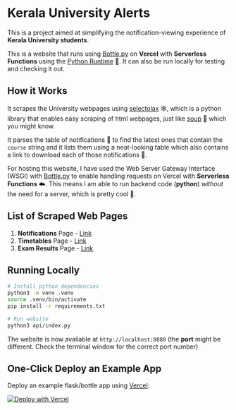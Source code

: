 # Kerala University Alerts

This is a project aimed at simplifying the notification-viewing experience of **Kerala University students**.

This is a website that runs using [Bottle.py](https://github.com/bottlepy/bottle) on **Vercel** with **Serverless Functions** using the [Python Runtime](https://vercel.com/docs/concepts/functions/serverless-functions/runtimes/python) 🐍. It can also be run locally for testing and checking it out.

## How it Works

It scrapes the University webpages using [selectolax](https://github.com/rushter/selectolax) 🕸️, which is a python library that enables easy scraping of html webpages, just like [soup](https://pypi.org/project/beautifulsoup4/)  🍜 which you might know.

It parses the table of notifications 📜 to find the latest ones that contain the `course` string and it lists them using a neat-looking table which also contains a link to download each of those notifications  📎.

For hosting this website, I have used the Web Server Gateway Interface (WSGI) with [Bottle.py](https://github.com/bottlepy/bottle)  to enable handling requests on Vercel with **Serverless Functions** ☁️. This means I am able to run backend code (**python**) *without* the need for a server, which is pretty cool 🚀.

## List of Scraped Web Pages

1. **Notifications** Page - [Link](https://exams.keralauniversity.ac.in/Login/check1)
2. **Timetables** Page - [Link](https://exams.keralauniversity.ac.in/Login/check3)
3. **Exam Results** Page - [Link](https://exams.keralauniversity.ac.in/Login/check8)

## Running Locally

```bash
# Install python dependencies
python3 -m venv .venv
source .venv/bin/activate
pip install -r requirements.txt

# Run website
python3 api/index.py
```

The website is now available at `http://localhost:8080` (the **port** might be different. Check the terminal window for the correct port number)

## One-Click Deploy an Example App

Deploy an example flask/bottle app using [Vercel](https://vercel.com?utm_source=github&utm_medium=readme&utm_campaign=vercel-examples):

[![Deploy with Vercel](https://vercel.com/button)](https://vercel.com/new/clone?repository-url=https%3A%2F%2Fgithub.com%2Fvercel%2Fexamples%2Ftree%2Fmain%2Fpython%2Fflask3&demo-title=Flask%203%20%2B%20Vercel&demo-description=Use%20Flask%203%20on%20Vercel%20with%20Serverless%20Functions%20using%20the%20Python%20Runtime.&demo-url=https%3A%2F%2Fflask3-python-template.vercel.app%2F&demo-image=https://assets.vercel.com/image/upload/v1669994156/random/flask.png)
